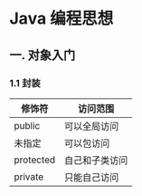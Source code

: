 # Java 编程思想

## 一. 对象入门

### 1.1 封装

| 修饰符    | 访问范围       |
| --------- | -------------- |
| public    | 可以全局访问   |
| 未指定    | 可以包访问     |
| protected | 自己和子类访问 |
| private   | 只能自己访问   |

